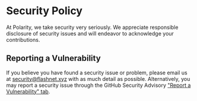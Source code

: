 # Security Policy

At Polarity, we take security very seriously. We appreciate responsible
disclosure of security issues and will endeavor to acknowledge your
contributions.


## Reporting a Vulnerability

If you believe you have found a security issue or problem, please email us
at security@flashnet.xyz with as much detail as possible. Alternatively,
you may report a security issue through the GitHub Security Advisory
["Report a Vulnerability" tab](https://github.com/flashnetxyz/sparkscan-rs/security/advisories/new).
